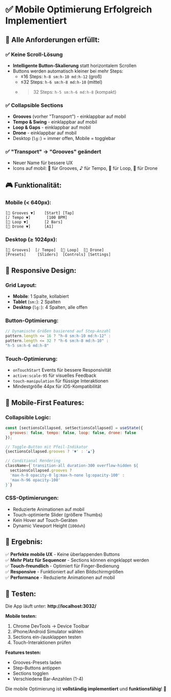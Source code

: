 # ✅ Mobile Optimierung Erfolgreich Implementiert

## 🎯 **Alle Anforderungen erfüllt:**

### ✅ **Keine Scroll-Lösung**
- **Intelligente Button-Skalierung** statt horizontalem Scrollen
- Buttons werden automatisch kleiner bei mehr Steps:
  - ≤16 Steps: `h-8 sm:h-10 md:h-12` (groß)
  - ≤32 Steps: `h-6 sm:h-8 md:h-10` (mittel) 
  - >32 Steps: `h-5 sm:h-6 md:h-8` (kompakt)

### ✅ **Collapsible Sections**
- **Grooves** (vorher "Transport") - einklappbar auf mobil
- **Tempo & Swing** - einklappbar auf mobil  
- **Loop & Gaps** - einklappbar auf mobil
- **Drone** - einklappbar auf mobil
- Desktop (`lg:`) = immer offen, Mobile = togglebar

### ✅ **"Transport" → "Grooves" geändert**
- Neuer Name für bessere UX
- Icons auf mobil: 🎵 für Grooves, ♪ für Tempo, 🔄 für Loop, 🎵 für Drone

## 🎮 **Funktionalität:**

### **Mobile (< 640px):**
```
[🎵 Grooves ▼]    [Start] [Tap]
[♪ Tempo ▼]       [100 BPM]
[🔄 Loop ▼]       [2 Bars]  
[🎵 Drone ▼]      [A1]
```

### **Desktop (≥ 1024px):**
```
[🎵 Grooves]  [♪ Tempo]  [🔄 Loop]  [🎵 Drone]
[Presets]     [Sliders]  [Controls] [Settings]
```

## 🎨 **Responsive Design:**

### **Grid Layout:**
- **Mobile**: 1 Spalte, kollabiert
- **Tablet** (`sm:`): 2 Spalten  
- **Desktop** (`lg:`): 4 Spalten, alle offen

### **Button-Optimierung:**
```jsx
// Dynamische Größen basierend auf Step-Anzahl
pattern.length <= 16 ? "h-8 sm:h-10 md:h-12" : 
pattern.length <= 32 ? "h-6 sm:h-8 md:h-10" : 
"h-5 sm:h-6 md:h-8"
```

### **Touch-Optimierung:**
- `onTouchStart` Events für bessere Responsivität
- `active:scale-95` für visuelles Feedback  
- `touch-manipulation` für flüssige Interaktionen
- Mindestgröße 44px für iOS-Kompatibilität

## 📱 **Mobile-First Features:**

### **Collapsible Logic:**
```jsx
const [sectionsCollapsed, setSectionsCollapsed] = useState({
  grooves: false, tempo: false, loop: false, drone: false
});

// Toggle-Button mit Pfeil-Indikator
{sectionsCollapsed.grooves ? '▼' : '▲'}

// Conditional Rendering
className={`transition-all duration-300 overflow-hidden ${
  sectionsCollapsed.grooves ? 
  'max-h-0 opacity-0 lg:max-h-none lg:opacity-100' : 
  'max-h-96 opacity-100'
}`}
```

### **CSS-Optimierungen:**
- Reduzierte Animationen auf mobil
- Touch-optimierte Slider (größere Thumbs)
- Kein Hover auf Touch-Geräten
- Dynamic Viewport Height (`100dvh`)

## 🚀 **Ergebnis:**

✅ **Perfekte mobile UX** - Keine überlappenden Buttons  
✅ **Mehr Platz für Sequencer** - Sections können eingeklappt werden  
✅ **Touch-freundlich** - Optimiert für Finger-Bedienung  
✅ **Responsive** - Funktioniert auf allen Bildschirmgrößen  
✅ **Performance** - Reduzierte Animationen auf mobil  

## 🎵 **Testen:**

Die App läuft unter: **http://localhost:3032/**

**Mobile testen:**
1. Chrome DevTools → Device Toolbar
2. iPhone/Android Simulator wählen  
3. Sections ein-/ausklappen testen
4. Touch-Interaktionen prüfen

**Features testen:**
- Grooves-Presets laden
- Step-Buttons antippen  
- Sections togglen
- Verschiedene Bar-Anzahlen (1-4)

Die mobile Optimierung ist **vollständig implementiert** und **funktionsfähig**! 🎊

